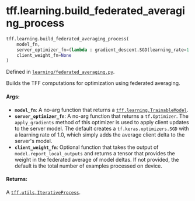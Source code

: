 <div itemscope itemtype="http://developers.google.com/ReferenceObject">
<meta itemprop="name" content="tff.learning.build_federated_averaging_process" />
<meta itemprop="path" content="Stable" />
</div>

# tff.learning.build_federated_averaging_process

```python
tff.learning.build_federated_averaging_process(
    model_fn,
    server_optimizer_fn=(lambda : gradient_descent.SGD(learning_rate=1.0)),
    client_weight_fn=None
)
```

Defined in
[`learning/federated_averaging.py`](http://github.com/tensorflow/federated/tree/master/tensorflow_federated/python/learning/federated_averaging.py).

Builds the TFF computations for optimization using federated averaging.

#### Args:

*   <b>`model_fn`</b>: A no-arg function that returns a
    <a href="../../tff/learning/TrainableModel.md"><code>tff.learning.TrainableModel</code></a>.
*   <b>`server_optimizer_fn`</b>: A no-arg function that returns a
    `tf.Optimizer`. The `apply_gradients` method of this optimizer is used to
    apply client updates to the server model. The default creates a
    `tf.keras.optimizers.SGD` with a learning rate of 1.0, which simply adds the
    average client delta to the server's model.
*   <b>`client_weight_fn`</b>: Optional function that takes the output of
    `model.report_local_outputs` and returns a tensor that provides the weight
    in the federated average of model deltas. If not provided, the default is
    the total number of examples processed on device.

#### Returns:

A
<a href="../../tff/utils/IterativeProcess.md"><code>tff.utils.IterativeProcess</code></a>.
